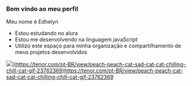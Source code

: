 ### Bem vindo ao meu perfil ###

Meu nome é Edhelyn

- Estou estudando no alura
- Estou me desenvolvendo na linguagem javaScript
- Utilizo este espaço para minha organização e compartilhamento de meus projetos desenvolvidos

![]([)](https://tenor.com/pt-BR/view/peach-peach-cat-sad-cat-cat-chilling-chill-cat-gif-23762369)https://tenor.com/pt-BR/view/peach-peach-cat-sad-cat-cat-chilling-chill-cat-gif-23762369

